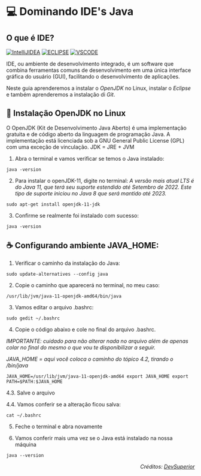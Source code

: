 # 💻 Dominando IDE's Java

## O que é IDE?
[![IntelliJIDEA](https://img.shields.io/badge/IntelliJIDEA-000000.svg?style=for-the-badge&logo=intellij-idea&logoColor=white)](#)
[![ECLIPSE](https://img.shields.io/badge/Eclipse-2C2255?style=for-the-badge&logo=eclipse&logoColor=white)](#)
[![VSCODE](https://img.shields.io/badge/Visual_Studio_Code-0078D4?style=for-the-badge&logo=visual%20studio%20code&logoColor=white)](#)

IDE, ou ambiente de desenvolvimento integrado, é um software que combina ferramentas comuns de desenvolvimento em uma única interface gráfica do usuário (GUI), facilitando o desenvolvimento de aplicações. 

Neste guia aprenderemos a instalar o *OpenJDK* no Linux, instalar o *Eclipse* e também aprenderemos a instalação di *Git*.

## 🐧 Instalação OpenJDK no Linux

O OpenJDK (Kit de Desenvolvimento Java Aberto) é uma  implementação gratuita e de código aberto da linguagem de programação  Java.  A implementação está licenciada sob a GNU General Public License  (GPL) com uma exceção de vinculação. JDK = JRE + JVM

1. Abra o terminal e vamos verificar se temos o Java instalado:

`java -version`

2. Para instalar o openJDK-11, digite no terminal:
<em>A versão mais atual LTS é do Java 11, que terá seu suporte  estendido até Setembro de 2022. Este tipo de suporte iniciou no Java 8  que será mantido até 2023.</em>

`sudo apt-get install openjdk-11-jdk`

3. Confirme se realmente foi instalado com sucesso:

`java -version`

## ☕ Configurando ambiente JAVA_HOME:

1. Verificar o caminho da instalação do Java:

`sudo update-alternatives --config java`

2. Copie o caminho que aparecerá no terminal, no meu caso:

`/usr/lib/jvm/java-11-openjdk-amd64/bin/java`

3. Vamos editar o arquivo .bashrc:

`sudo gedit ~/.bashrc`

4. Copie o código abaixo e cole no final do arquivo .bashrc. 

*IMPORTANTE: cuidado para não alterar nada no arquivo além de apenas colar no final do mesmo o que vou te disponibilizar a seguir.*

*JAVA_HOME = aqui você coloca o caminho do tópico 4.2, tirando o /bin/java*

`JAVA_HOME=/usr/lib/jvm/java-11-openjdk-amd64
export JAVA_HOME
export PATH=$PATH:$JAVA_HOME`

4.3. Salve o arquivo

4.4. Vamos conferir se a alteração ficou salva:

`cat ~/.bashrc`

5. Feche o terminal e abra novamente

6. Vamos conferir mais uma vez se o Java está instalado na nossa máquina

`java --version`

<p align="right"><em>Créditos: <a href="https://www.youtube.com/watch?v=jARiy3DZdwg">DevSuperior</a></em></p>
  
